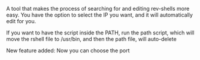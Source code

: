  A tool that makes the process of searching for and editing rev-shells more easy. You have the option to select the IP you want, and it will automatically edit for you.

If you want to have the script inside the PATH, run the path script, which will move the rshell file to /usr/bin, and then the path file, will auto-delete

New feature added: Now you can choose the port

